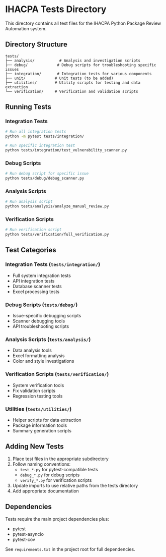 # IHACPA Tests Directory

This directory contains all test files for the IHACPA Python Package Review Automation system.

## Directory Structure

```
tests/
├── analysis/           # Analysis and investigation scripts
├── debug/             # Debug scripts for troubleshooting specific issues
├── integration/       # Integration tests for various components
├── unit/             # Unit tests (to be added)
├── utilities/        # Utility scripts for testing and data extraction
└── verification/     # Verification and validation scripts
```

## Running Tests

### Integration Tests
```bash
# Run all integration tests
python -m pytest tests/integration/

# Run specific integration test
python tests/integration/test_vulnerability_scanner.py
```

### Debug Scripts
```bash
# Run debug script for specific issue
python tests/debug/debug_scanner.py
```

### Analysis Scripts
```bash
# Run analysis script
python tests/analysis/analyze_manual_review.py
```

### Verification Scripts
```bash
# Run verification script
python tests/verification/full_verification.py
```

## Test Categories

### Integration Tests (`tests/integration/`)
- Full system integration tests
- API integration tests
- Database scanner tests
- Excel processing tests

### Debug Scripts (`tests/debug/`)
- Issue-specific debugging scripts
- Scanner debugging tools
- API troubleshooting scripts

### Analysis Scripts (`tests/analysis/`)
- Data analysis tools
- Excel formatting analysis
- Color and style investigations

### Verification Scripts (`tests/verification/`)
- System verification tools
- Fix validation scripts
- Regression testing tools

### Utilities (`tests/utilities/`)
- Helper scripts for data extraction
- Package information tools
- Summary generation scripts

## Adding New Tests

1. Place test files in the appropriate subdirectory
2. Follow naming conventions:
   - `test_*.py` for pytest-compatible tests
   - `debug_*.py` for debug scripts
   - `verify_*.py` for verification scripts
3. Update imports to use relative paths from the tests directory
4. Add appropriate documentation

## Dependencies

Tests require the main project dependencies plus:
- pytest
- pytest-asyncio
- pytest-cov

See `requirements.txt` in the project root for full dependencies.